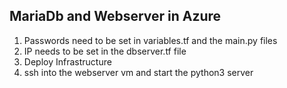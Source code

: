 ## MariaDb and Webserver in Azure

1. Passwords need to be set in variables.tf and the main.py files
2. IP needs to be set in the dbserver.tf file
3. Deploy Infrastructure
4. ssh into the webserver vm and start the python3 server
